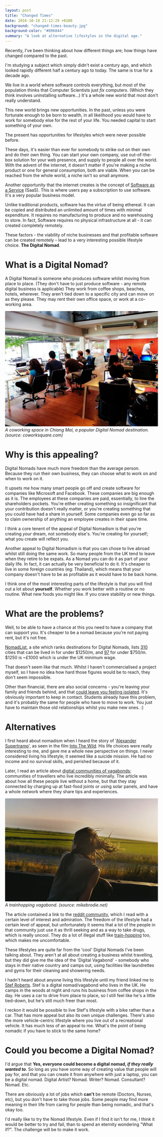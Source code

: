 ```yaml
---
layout: post
title: "Changed Times"
date: 2016-10-18 21:12:29 +0100
background: "changed-times-beauty.jpg"
background-color: "#896844"
summary: "A look at alternative lifestyles in the digital age."
---
```

Recently, I've been thinking about how different things are; how things have changed compared to the past.

I'm studying a subject which simply didn't exist a century ago,
and which looked rapidly different half a century ago to today.
The same is true for a decade ago.

We live in a world where software controls everything,
but most of the population thinks that Computer Scientists just _fix_ computers.
(Which they think involves uninstalling software...)
It's a whole new world that most don't really understand.

This new world brings new opportunities.
In the past, unless you were fortunate enough to be born to wealth,
in all likelihood you would have to work for somebody else for the rest of your life.
You needed capital to start something of your own.

The present has opportunities for lifestyles which were never possible before.

These days, it's easier than ever for somebody to strike out on their own and do their own thing.
You can start your own company, use out-of-the-box solution for your web presence,
and supply to people all over the world.
With the advent of the internet,
it doesn't matter if you're making a niche product or one for general consumption,
both are viable. 
When you can be reached from the whole world, a niche isn't so small anymore.

Another opportunity that the internet creates is the concept of 
[Software as a Service](https://en.wikipedia.org/wiki/Software_as_a_service) (SaaS).
This is where users pay a subscription to use software.
It's a very popular business model.

Unlike traditional products, software has the virtue of being ethereal.
It can be copied and distributed an unlimited amount of times with minimal expenditure.
It requires no manufacturing to produce and no warehousing to store.
In fact, Software requires no physical infrastructure at all - 
it can created completely remotely.

These factors - 
the viability of niche businesses and that profitable software can be created remotely - 
lead to a very interesting possible lifestyle choice. **The Digital Nomad**.

What is a Digital Nomad?
========================

A Digital Nomad is someone who produces software whilst moving from place to place.
(They don't have to just produce software - any remote digital business is applicable)
They work from coffee shops, beaches, hotels, wherever. 
They aren't tied down to a specific city and can move on as they please.
They may rent their own office space, or work at a co-working area.

![A Coworking Space in Chiang Mai, a popular Digital Nomad destination. (source: coworksquare.com)](/assets/images/changed-times-coworking.jpg)
*A coworking space in Chiang Mai, a popular Digital Nomad destination. <span class="nobr">(source: coworksquare.com)</span>*

Why is this appealing?
======================

Digital Nomads have much more freedom than the average person.
Because they run their own business,
they can choose what to work on and when to work on it.

It upsets me how many smart people go off and create software for companies like Microsoft and Facebook. 
These companies are big enough as it is. 
The employees at these companies are paid, essentially, to line the shareholders pockets.
You're either creating something so insignificant that your contribution doesn't really matter,
or you're creating something that you could have had a share in yourself.
Some companies even go so far as to claim ownership of anything an employee creates in their spare time.

I think a core tenent of the appeal of Digital Nomadism is that you're creating *your* dream,
not somebody else's.
You're creating for yourself; what you create will reflect you. 

Another appeal to Digital Nomadism is that you can chose to live abroad
whilst still doing the same work.
So many people from the UK tend to leave when they retire to be expats. 
As a Nomad you can do it as part of your daily life.
In fact, it can actually be very beneficial to do it.
It's cheaper to live in some foreign countries (eg: Thailand),
which means that your company doesn't have to be as profitable as it would have to be back home.

I think one of the most interesting parts of the lifestyle is that you will find out a lot about **yourself**.
Whether you work better with a routine or no routine. What new foods you might like.
If you crave stability or new things. 

What are the problems?
======================

Well, to be able to have a chance at this you need to have a company that can support you.
It's cheaper to be a nomad because you're not paying rent, but it's not free.

[NomadList](https://nomadlist.com/), a site which ranks destinations for Digital Nomads,
 lists [310](https://nomadlist.com/#long_term_cost_in_usd=%24%24&)
cities that can be lived in for under $1250/m, and [97](https://nomadlist.com/#long_term_cost_in_usd=%24&)
for under $750/m. $1250 is ~£1000 which is under the UK minimum wage.

That doesn't seem like that much. 
Whilst I haven't commercialised a project myself,
so I have no idea how hard those figures would be to reach, they don't seem impossible.

Other than financial, there are also social concerns -
you're leaving your family and friends behind, and that
[could leave you feeling isolated](https://news.ycombinator.com/item?id=12278396).
It's obviously important to keep in contact.
Students already have this problem, and it's probably the same for people who have to move to work.
You just have to maintain those old relationships whilst you make new ones. :)

Alternatives
============

I first heard about nomadism when I heard the story of '[Alexander Supertramp](https://en.wikipedia.org/wiki/Christopher_McCandless)',
as seen in the film [Into The Wild](http://www.imdb.com/title/tt0758758/).
His life choices were really interesting to me, and gave me a whole new perspective on things.
I never considered living his lifestyle; it seemed like a suicide mission.
He had no income and no survival skills, and perished because of it.

Later, I read an article about [digital communities of vagabonds](http://europe.newsweek.com/homeless-millennials-are-transforming-hobo-culture-323151?rm=eu);
communities of travellers who live incredibly minimally.
The article was about how all these people live without a home,
but that they stay connected by charging up at fast-food joints or using solar panels,
and have a whole network where they share tips and experiences.

![A trainhopping vagabond. (source: mikebrodie.net)](/assets/images/changed-times-vagabond.jpg)
*A trainhopping vagabond. <span class="nobr">(source: mikebrodie.net)</span>*

The article contained a link to the [reddit community](https://www.reddit.com/r/vagabond),
which I read with a certain level of interest and admiration.
The freedom of the lifestyle had a certain level of appeal,
but unfortunately it seems that a lot of the people in that community just use it as
thrill seeking and as a way to take drugs, which is really uncool.
They do a lot of illegal stuff like [train-hopping](http://imgur.com/a/5lic3) too,
which makes me uncomfortable.
 
These lifestyles are quite far from the 'cool' Digital Nomads I've been talking about.
They aren't at all about creating a business whilst travelling,
but they did give me the idea of the 'Digital Vagabond' - 
somebody who stays in their native country and camps out,
using facilities like laundrettes and gyms for their cleaning and showering needs.

I hadn't heard about anyone living this lifestyle until my friend linked me to 
[Stef Roberts](https://www.youtube.com/channel/UCNvSqCsVaDYmVpec3btEv6Q).
Stef is a digital nomad/vagabond who lives in the UK.
He camps in the woods at night and runs his business from coffee shops in the day.
He uses a car to drive from place to place, so I still feel like he's a little tied-down,
but he's still much freer than most.

I reckon it would be possible to live Stef's lifestyle with a bike rather than a car. 
That has more appeal but also its own unique challenges.
There's also the more vehicle-centric lifestyle where you live out of a recreational vehicle.
It has much less of an appeal to me.
What's the point of being nomadic if you have to stick to the same home?

Could you become a Digital Nomad?
=================================

I'd argue that **Yes, everyone could become a digital nomad, *if they really wanted to***.
So long as you have some way of creating value that people will pay for,
and that you can create it from anywhere with just a laptop,
you can be a digital nomad.
Digital Artist? Nomad. Writer? Nomad. Consultant? Nomad. Etc.

There are obviously a lot of jobs which **can't** be remote (Doctors, Nurses, etc),
but you don't have to take those jobs.
Some people may find more meaning in their life from caring for people than being nomadic,
and that's okay too.

I'd really like to try the Nomad lifestyle. 
Even if I find it isn't for me, I think it would be better to try and fail,
than to spend an eternity wondering "What if?".
The challenge will be to make it work.
